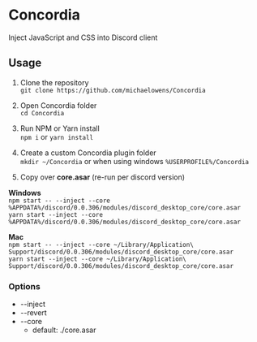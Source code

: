 # Concordia

Inject JavaScript and CSS into Discord client

## Usage

1. Clone the repository <br>
`git clone https://github.com/michaelowens/Concordia`

2. Open Concordia folder <br>
`cd Concordia`

3. Run NPM or Yarn install <br>
`npm i` or `yarn install`

4. Create a custom Concordia plugin folder <br>
`mkdir ~/Concordia` or when using windows `%USERPROFILE%/Concordia`

5. Copy over **core.asar** (re-run per discord version)

**Windows**<br>
`npm start -- --inject --core %APPDATA%/discord/0.0.306/modules/discord_desktop_core/core.asar` <br>
`yarn start --inject --core %APPDATA%/discord/0.0.306/modules/discord_desktop_core/core.asar`

**Mac**<br>
`npm start -- --inject --core ~/Library/Application\ Support/discord/0.0.306/modules/discord_desktop_core/core.asar` <br>
`yarn start --inject --core ~/Library/Application\ Support/discord/0.0.306/modules/discord_desktop_core/core.asar`


### Options

- --inject
- --revert
- --core
  - default: ./core.asar

